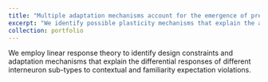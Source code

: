 ```yaml
---
title: "Multiple adaptation mechanisms account for the emergence of prediction error responses in V1"
excerpt: "We identify possible plasticity mechanisms that explain the adaptation of responses to repeated stimulus presentations and the emergence of prediction error responses in a recurrent circuit model with multiple interneuron sub-types. <br/><img src='/images/500x300.png'>"
collection: portfolio
---
```


We employ linear response theory to identify design constraints and adaptation mechanisms that explain the differential responses of different interneuron sub-types to contextual and familiarity expectation violations. 
